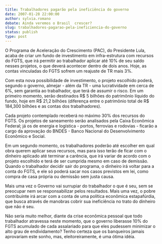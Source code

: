 ```yaml
---
title: Trabalhadores pagarão pela ineficiência do governo
date: 2007-01-28 22:00:00
author: sylvia.romano
debate: Ainda veremos o Brasil  crescer?
slug: trabalhadores-pagarao-pela-ineficiencia-do-governo
status: publish 
type: post
---
```


O Programa de Aceleração do Crescimento (PAC), do Presidente Lula, acaba de criar um fundo de investimento em infra-estrutura com recursos do FGTS, que irá permitir ao trabalhador aplicar até 10% de seu saldo nesses projetos, o que deverá acontecer dentro de dois anos. Hoje, as contas vinculadas do FGTS sofrem um reajuste de TR mais 3%.   

  

Com esta nova possibilidade de investimento, o projeto escolhido poderá, segundo o governo, almejar - além da TR - uma lucratividade em cerca de 6%, sem garantia ao trabalhador, que terá de assumir o risco. Em um primeiro momento, serão destinados R$ 5 bilhões do patrimônio líquido do fundo, hoje em R$ 21,2 bilhões (diferença entre o patrimônio total de R$ 184,300 bilhões e as contas dos trabalhadores).  

  

Cada projeto contemplado receberá no máximo 30% dos recursos do FGTS. Os projetos de saneamento serão analisados pela Caixa Econômica Federal; já os de energia e logística - portos, ferrovias e rodovias - ficarão a cargo da aprovação do BNDES - Banco Nacional do Desenvolvimento Econômico e Social.  

  

Em um segundo momento, os trabalhadores poderão até escolher em qual obra querem aplicar seus recursos, mas para isso terão de ficar com o dinheiro aplicado até terminar a carência, que irá variar de acordo com o projeto escolhido e terá de ser cumprida mesmo em caso de demissão. Quando o trabalhador decidir sair do programa, o dinheiro irá voltar para a conta do FGTS, e ele só poderá sacar nos casos previstos em lei, como compra de casa própria ou demissão sem justa causa.  

  

Mais uma vez o Governo vai surrupiar do trabalhador o que é seu, sem se preocupar nem se responsabilizar pelos resultados. Mais uma vez, o pobre contribuinte irá arcar com a conta de uma política econômica estapafúrdia, que busca através de manobras cobrir sua ineficiência no trato do dinheiro que não é seu.  

  

Não seria muito melhor, diante da crise econômica pessoal que todo trabalhador atravessa neste momento, que o governo liberasse 10% do FGTS acumulado de cada assalariado para que eles pudessem minimizar o alto grau de endividamento? Tenho certeza que os banqueiros jamais aprovariam este sonho, mas, eleitoreiramente, é uma ótima idéia.
